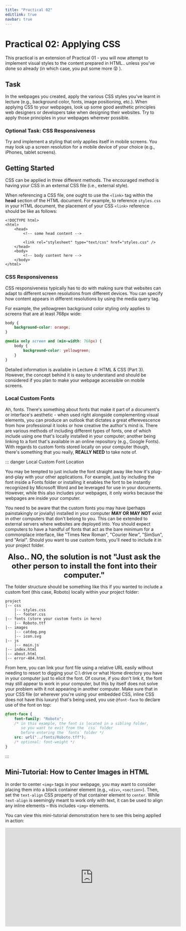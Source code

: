 ```yaml
---
title: "Practical 02"
editlink: true
navbar: true
---
```


# Practical 02: Applying CSS

This practical is an extension of Practical 01 - you will now attempt to implement visual styles to the content prepared in HTML.. unless you've done so already (in which case, you put some more 😝 ).

## Task

In the webpages you created, apply the various CSS styles you've learnt in lecture (e.g., background color, fonts, image positioning, etc.).
When applying CSS to your webpages, look up some good aesthetic principles web designers or developers take when designing their websites.
Try to apply those principles in your webpages wherever possible.

### Optional Task: CSS Responsiveness

Try and implement a styling that only applies itself in mobile screens.
You may look up a screen resolution for a mobile device of your choice (e.g., iPhones, tablet screens).

## Getting Started

CSS can be applied in three different methods.
The encouraged method is having your CSS in an external CSS file (i.e., external style).

When referencing a CSS file, one ought to use the `<link>` tag within the **head** section of the HTML document.
For example, to reference `styles.css` in your HTML document, the placement of your CSS `<link>` reference should be like as follows:

```html{6}
<!DOCTYPE html>
<html>
	<head>
		<!-- some head content -->

		<link rel="stylesheet" type="text/css" href="styles.css" />
	</head>
	<body>
		<!-- body content here -->
	</body>
</html>
```

### CSS Responsiveness

CSS responsiveness typically has to do with making sure that websites can adapt to different screen resolutions from different devices.
You can specify how content appears in different resolutions by using the media query tag.

For example, the yellowgreen background color styling only applies to screens that are at least 768px wide:

```css
body {
	background-color: orange;
}

@media only screen and (min-width: 768px) {
	body {
		background-color: yellowgreen;
	}
}
```

Detailed information is available in Lecture 4: HTML & CSS (Part 3).
However, the concept behind it is easy to understand and should be considered if you plan to make your webpage accessible on mobile screens.

### Local Custom Fonts

Ah, fonts. There's something about fonts that make it part of a document's or interface's aesthetic - when used right alongside complementing visual elements, you can produce an outlook that dictates a great efferevescence from how professional it looks or how creative the author's mind is.
There are various methods of including different types of fonts, one of which include using one that's locally installed in your computer; another being linking to a font that's available in an online repository (e.g., Google Fonts).
With regards to custom fonts stored locally on your computer though, there's something that you really, **REALLY NEED** to take note of.

::: danger Local Custom Font Location

You may be tempted to just include the font straight away like how it's plug-and-play with your other applications.
For example, just by including the font inside a Fonts folder or installing it enables the font to be instantly recognized by Microsoft Word and be leveraged for use in your documents.
However, while this also includes your webpages, it only works because the webpages are inside your computer.

You need to be aware that the custom fonts you may have (perhaps painstakingly or jovially) installed in your computer **MAY OR MAY NOT** exist in other computers that don't belong to you.
This can be extended to external servers where websites are deployed into.
You should expect computers to have a handful of fonts that act as the bare minimum for a commonplace interface, like "Times New Roman", "Courier New", "SimSun", and "Arial".
Should you want to use custom fonts, you'll need to include it in your project folder.

<div style="text-align: center; font-weight: bold; font-size: 24px;">
Also.. NO, the solution is not "Just ask the other person to install the font into their computer."
</div>

The folder structure should be something like this if you wanted to include a custom font (this case, Roboto) locally within your project folder:

```{5-6}
project
|-- css
	|-- styles.css
	|-- footer.css
|-- fonts (store your custom fonts in here)
	|-- Roboto.ttf
|-- images
	|-- catdog.png
	|-- icon.svg
|-- js
	|-- main.js
|-- index.html
|-- about.html
|-- error-404.html
```

From here, you can link your font file using a relative URL easily without needing to resort to digging your C:\ drive or what Home directory you have in your computer just to elicit the font.
Of course, if you don't link it, the font may still appear to work in your computer, but this by itself does not solve your problem with it not appearing in another computer.
Make sure that in your CSS file (or wherever you're using your embedded CSS, inline CSS does not have this luxury) that's being used, you use `@font-face` to declare use of the font on top:

```css
@font-face {
	font-family: "Roboto";
	/* in this example, the font is located in a sibling folder, 
	   so you want to exit from the `css` folder 
	   before entering the `fonts` folder */
	src: url("../fonts/Roboto.tff");
	/* optional: font-weight */
}
```

:::

## Mini-Tutorial: How to Center Images in HTML

In order to center `<img>` tags in your webpage, you may want to consider placing them into a block container element (e.g., `<div>`, `<section>`).
Then, set the `text-align` CSS property of that container element to `center`.
While `text-align` is seemingly meant to work only with text, it can be used to align any inline elements – this includes `<img>` elements.

You can view this mini-tutorial demonstration here to see this being applied in action:

<div style="text-align: center;">
	<iframe width="560" height="315" src="https://www.youtube.com/embed/xQWoRaR-c6s" title="YouTube video player" frameborder="0" allow="accelerometer; autoplay; clipboard-write; encrypted-media; gyroscope; picture-in-picture" allowfullscreen></iframe>
</div>
